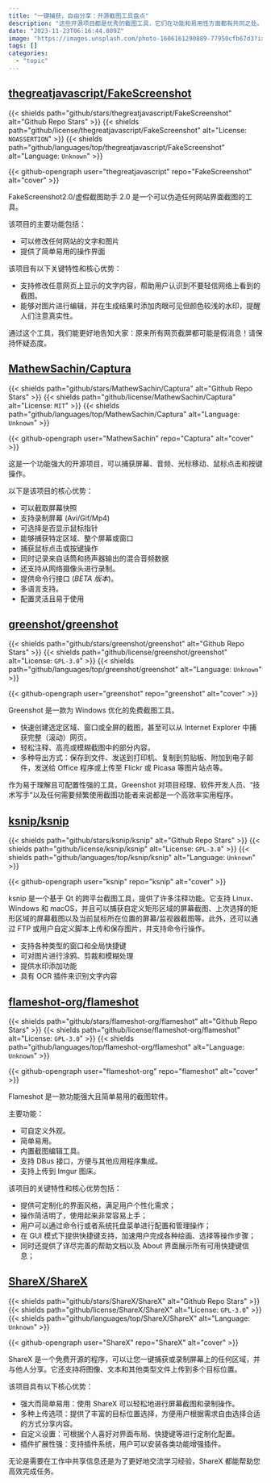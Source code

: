 ```yaml
---
title: "一键捕获，自由分享：开源截图工具盘点"
description: "这些开源项目都是优秀的截图工具，它们在功能和易用性方面都有共同之处。无论您是需要捕获屏幕快照、录制屏幕操作还是进行图片编辑和注释，这些项目都能满足您的需求。它们提供了丰富的定制选项，使用户可以根据个人喜好进行配置，并支持多种上传和导出方式。无论您是在工作中需要分享信息还是为了更好地交流学习经验，这些开源项目都能帮助您高效完成任务。"
date: "2023-11-23T06:16:44.009Z"
image: "https://images.unsplash.com/photo-1606161290889-77950cfb67d3?ixid=M3w0NjYxMjd8MHwxfGFsbHx8fHx8fHx8fDE2ODgwMTQ0NDR8&ixlib=rb-4.0.3"
tags: []
categories:
  - "topic"
---
```


## [thegreatjavascript/FakeScreenshot](https://github.com/thegreatjavascript/FakeScreenshot)

{{< shields path="github/stars/thegreatjavascript/FakeScreenshot" alt="Github Repo Stars" >}} {{< shields path="github/license/thegreatjavascript/FakeScreenshot" alt="License: `NOASSERTION`" >}} {{< shields path="github/languages/top/thegreatjavascript/FakeScreenshot" alt="Language: `Unknown`" >}}

{{< github-opengraph user="thegreatjavascript" repo="FakeScreenshot" alt="cover" >}}

FakeScreenshot2.0/虚假截图助手 2.0 是一个可以伪造任何网站界面截图的工具。

该项目的主要功能包括：

- 可以修改任何网站的文字和图片
- 提供了简单易用的操作界面

该项目有以下关键特性和核心优势：

- 支持修改任意网页上显示的文字内容，帮助用户认识到不要轻信网络上看到的截图。
- 能够对图片进行编辑，并在生成结果时添加肉眼可见但颜色较浅的水印，提醒人们注意真实性。
  
通过这个工具，我们能更好地告知大家：原来所有网页截屏都可能是假消息！请保持怀疑态度。
  
## [MathewSachin/Captura](https://github.com/MathewSachin/Captura)

{{< shields path="github/stars/MathewSachin/Captura" alt="Github Repo Stars" >}} {{< shields path="github/license/MathewSachin/Captura" alt="License: `MIT`" >}} {{< shields path="github/languages/top/MathewSachin/Captura" alt="Language: `Unknown`" >}}

{{< github-opengraph user="MathewSachin" repo="Captura" alt="cover" >}}

这是一个功能强大的开源项目，可以捕获屏幕、音频、光标移动、鼠标点击和按键操作。

以下是该项目的核心优势：

- 可以截取屏幕快照
- 支持录制屏幕 (Avi/Gif/Mp4)
- 可选择是否显示鼠标指针
- 能够捕获特定区域、整个屏幕或窗口
- 捕获鼠标点击或按键操作
- 同时记录来自话筒和扬声器输出的混合音频数据
- 还支持从网络摄像头进行录制。
- 提供命令行接口 (*BETA 版本*)。
- 多语言支持。
- 配置灵活且易于使用
  
## [greenshot/greenshot](https://github.com/greenshot/greenshot)

{{< shields path="github/stars/greenshot/greenshot" alt="Github Repo Stars" >}} {{< shields path="github/license/greenshot/greenshot" alt="License: `GPL-3.0`" >}} {{< shields path="github/languages/top/greenshot/greenshot" alt="Language: `Unknown`" >}}

{{< github-opengraph user="greenshot" repo="greenshot" alt="cover" >}}

Greenshot 是一款为 Windows 优化的免费截图工具。

- 快速创建选定区域、窗口或全屏的截图，甚至可以从 Internet Explorer 中捕获完整（滚动）网页。
- 轻松注释、高亮或模糊截图中的部分内容。
- 多种导出方式：保存到文件、发送到打印机、复制到剪贴板、附加到电子邮件，发送给 Office 程序或上传至 Flickr 或 Picasa 等图片站点等。

作为易于理解且可配置性强的工具，Greenshot 对项目经理、软件开发人员、“技术写手”以及任何需要频繁使用截图功能者来说都是一个高效率实用程序。
  
## [ksnip/ksnip](https://github.com/ksnip/ksnip)

{{< shields path="github/stars/ksnip/ksnip" alt="Github Repo Stars" >}} {{< shields path="github/license/ksnip/ksnip" alt="License: `GPL-3.0`" >}} {{< shields path="github/languages/top/ksnip/ksnip" alt="Language: `Unknown`" >}}

{{< github-opengraph user="ksnip" repo="ksnip" alt="cover" >}}

ksnip 是一个基于 Qt 的跨平台截图工具，提供了许多注释功能。它支持 Linux、Windows 和 macOS，并且可以捕获自定义矩形区域的屏幕截图、上次选择的矩形区域的屏幕截图以及当前鼠标所在位置的屏幕/监视器截图等。此外，还可以通过 FTP 或用户自定义脚本上传和保存图片，并支持命令行操作。

- 支持各种类型的窗口和全局快捷键
- 可对图片进行涂鸦、剪裁和模糊处理
- 提供水印添加功能
- 具有 OCR 插件来识别文字内容
  
## [flameshot-org/flameshot](https://github.com/flameshot-org/flameshot)

{{< shields path="github/stars/flameshot-org/flameshot" alt="Github Repo Stars" >}} {{< shields path="github/license/flameshot-org/flameshot" alt="License: `GPL-3.0`" >}} {{< shields path="github/languages/top/flameshot-org/flameshot" alt="Language: `Unknown`" >}}

{{< github-opengraph user="flameshot-org" repo="flameshot" alt="cover" >}}

Flameshot 是一款功能强大且简单易用的截图软件。

主要功能：

- 可自定义外观。
- 简单易用。
- 内置截图编辑工具。
- 支持 DBus 接口，方便与其他应用程序集成。
- 支持上传到 Imgur 图床。

该项目的关键特性和核心优势包括：

- 提供可定制化的界面风格，满足用户个性化需求；
- 操作简洁明了，使用起来非常容易上手；
- 用户可以通过命令行或者系统托盘菜单进行配置和管理操作；
- 在 GUI 模式下提供快捷键支持，加速用户完成各种绘画、选择等操作步骤；
- 同时还提供了详尽完善的帮助文档以及 About 界面展示所有可用快捷键信息；
  
## [ShareX/ShareX](https://github.com/ShareX/ShareX)

{{< shields path="github/stars/ShareX/ShareX" alt="Github Repo Stars" >}} {{< shields path="github/license/ShareX/ShareX" alt="License: `GPL-3.0`" >}} {{< shields path="github/languages/top/ShareX/ShareX" alt="Language: `Unknown`" >}}

{{< github-opengraph user="ShareX" repo="ShareX" alt="cover" >}}

ShareX 是一个免费开源的程序，可以让您一键捕获或录制屏幕上的任何区域，并与他人分享。它还支持将图像、文本和其他类型文件上传到多个目标位置。

该项目具有以下核心优势：

- 强大而简单易用：使用 ShareX 可以轻松地进行屏幕截图和录制操作。
- 多种上传选项：提供了丰富的目标位置选择，方便用户根据需求自由选择合适的方式分享内容。
- 自定义设置：可根据个人喜好对界面布局、快捷键等进行定制化配置。
- 插件扩展性强：支持插件系统，用户可以安装各类功能增强插件。

无论是需要在工作中共享信息还是为了更好地交流学习经验，ShareX 都能帮助您高效完成任务。
  